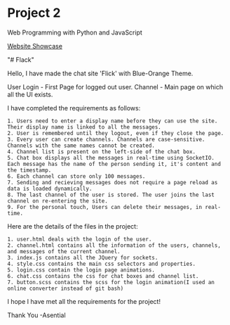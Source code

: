 # Project 2

Web Programming with Python and JavaScript

[Website Showcase](https://www.youtube.com/watch?v=iLcSqHdIl1A&ab_channel=FilosophicalFellow)

"# Flack" 

Hello, I have made the chat site 'Flick' with Blue-Orange Theme.

 User Login - First Page for logged out user.
 Channel - Main page on which all the UI exists.

I have completed the requirements as follows:

    1. Users need to enter a display name before they can use the site. Their display name is linked to all the messages.
    2. User is remembered until they logout, even if they close the page.
    3. Every user can create channels. Channels are case-sensitive. Channels with the same names cannot be created.
    4. Channel list is present on the left-side of the chat box.
    5. Chat box displays all the messages in real-time using SocketIO. Each message has the name of the person sending it, it's content and the timestamp.
    6. Each channel can store only 100 messages.
    7. Sending and recieving messages does not require a page reload as data is loaded dynamically.
    8. The last channel of the user is stored. The user joins the last channel on re-entering the site.
    9. For the personal touch, Users can delete their messages, in real-time.

Here are the details of the files in the project:

    1. user.html deals with the login of the user.
    2. channel.html contains all the information of the users, channels, and messages of the current channel.
    3. index.js contains all the JQuery for sockets.
    4. style.css contains the main css selectors and properties.
    5. login.css contain the login page animations.
    6. chat.css contains the css for chat boxes and channel list.
    7. button.scss contains the scss for the login animation(I used an online converter instead of git bash)

I hope I have met all the requirements for the project!

Thank You
-Asential
